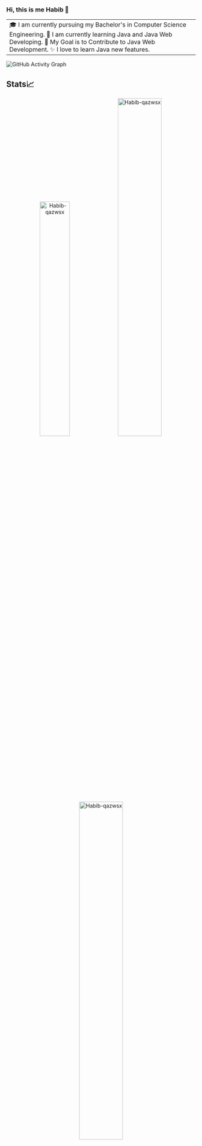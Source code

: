 ### Hi, this is me Habib 👋

<table>
<tr>
  <td valign="center">
    🎓 I am currently pursuing my Bachelor's in Computer Science Engineering.
    🌱 I am currently learning Java and Java Web Developing.
    🎯 My Goal is to Contribute to Java Web Development.
    ✨ I love to learn Java new features.
<!-- <td >
# this is my daily.dev card, you can edit this accordingly
    <img src="https://www.istockphoto.com/photo/java-programming-concept-virtual-machine-on-server-room-background-gm1131109259-299384111?utm_source=pixabay&utm_medium=affiliate&utm_campaign=SRP_image_sponsored&utm_content=http%3A%2F%2Fpixabay.com%2Fimages%2Fsearch%2Fjava+programming+language%2F&utm_term=java+programming+language" width="300" alt="Mr. Ånand's Dev Card"/></a>
  </td> -->

</tr>
</table>

![GitHub Activity Graph](https://activity-graph.herokuapp.com/graph?username=Habib-qazwsx&theme=dracula&hide_border=true)

## Stats📈
<p align="center">
<img width="40%" src="https://github-readme-stats.vercel.app/api/top-langs?username=Habib-qazwsx&show_icons=true&theme=dracula&title_color=ff8000&text_color=ffffff&bg_color=6a6a6a&locale=en&layout=compact&hide_border=true" alt="Habib-qazwsx" /> 
<img width="48%" src="https://github-readme-stats.vercel.app/api?username=Habib-qazwsx&show_icons=true&theme=dracula&title_color=ff8000&text_color=ffffff&bg_color=6a6a6a&locale=en&hide_border=true" alt="Habib-qazwsx" />
<img width="48%" src="https://github-readme-streak-stats.herokuapp.com/?user=Habib-qazwsx&theme=highcontrast&hide_border=true" alt="Habib-qazwsx" />
</p>

